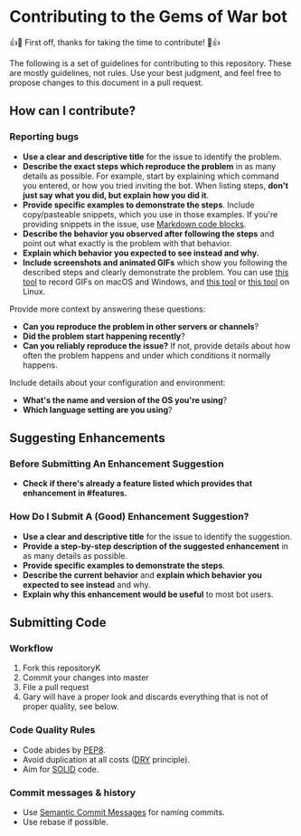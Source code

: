 # Contributing to the Gems of War bot
👍🎉 First off, thanks for taking the time to contribute! 🎉👍

The following is a set of guidelines for contributing to this repository.
These are mostly guidelines, not rules. Use your best judgment, and feel
free to propose changes to this document in a pull request.

## How can I contribute?
### Reporting bugs
 * **Use a clear and descriptive title** for the issue to identify the problem.
 * **Describe the exact steps which reproduce the problem** in as many details as possible. For example, start by explaining which command you entered, or how you tried inviting the bot. When listing steps, **don't just say what you did, but explain how you did it**. 
 * **Provide specific examples to demonstrate the steps**. Include copy/pasteable snippets, which you use in those examples. If you're providing snippets in the issue, use [Markdown code blocks](https://help.github.com/articles/markdown-basics/#multiple-lines).
 * **Describe the behavior you observed after following the steps** and point out what exactly is the problem with that behavior.
 * **Explain which behavior you expected to see instead and why.**
 * **Include screenshots and animated GIFs** which show you following the described steps and clearly demonstrate the problem. You can use [this tool](https://www.cockos.com/licecap/) to record GIFs on macOS and Windows, and [this tool](https://github.com/colinkeenan/silentcast) or [this tool](https://github.com/GNOME/byzanz) on Linux.

Provide more context by answering these questions:
 * **Can you reproduce the problem in other servers or channels**?
 * **Did the problem start happening recently**?
 * **Can you reliably reproduce the issue?** If not, provide details about how often the problem happens and under which conditions it normally happens.

Include details about your configuration and environment:
 * **What's the name and version of the OS you're using**?
 * **Which language setting are you using**?

## Suggesting Enhancements
### Before Submitting An Enhancement Suggestion

* **Check if there's already a feature listed which provides that enhancement in #features.**

### How Do I Submit A (Good) Enhancement Suggestion?
* **Use a clear and descriptive title** for the issue to identify the suggestion.
* **Provide a step-by-step description of the suggested enhancement** in as many details as possible.
* **Provide specific examples to demonstrate the steps**.
* **Describe the current behavior** and **explain which behavior you expected to see instead** and why.
* **Explain why this enhancement would be useful** to most bot users.

## Submitting Code

### Workflow
 1. Fork this repositoryK
 2. Commit your changes into master
 3. File a pull request
 4. Gary will have a proper look and discards everything that is not of proper quality, see below.
 
### Code Quality Rules
 * Code abides by [PEP8](https://www.python.org/dev/peps/pep-0008/).
 * Avoid duplication at all costs ([DRY](https://en.wikipedia.org/wiki/Don%27t_repeat_yourself) principle).
 * Aim for [SOLID](https://en.wikipedia.org/wiki/SOLID) code.

### Commit messages & history
 * Use [Semantic Commit Messages](https://seesparkbox.com/foundry/semantic_commit_messages) for naming commits. 
 * Use rebase if possible.
 
